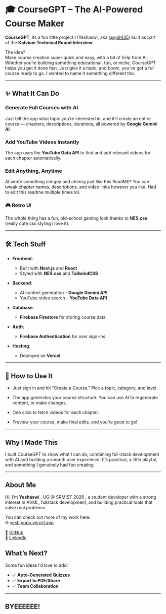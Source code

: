 # 🎓 CourseGPT – The AI-Powered Course Maker

**CourseGPT**, its a fun little project I (Yeshaswi, aka [@yp9435](https://github.com/yp9435)) built as part of the **Kalvium Technical Round Interview**.

The idea?  
Make course creation super quick and easy, with a bit of help from AI. Whether you’re building something educational, fun, or niche, CourseGPT helps you get it done fast. Just give it a topic, and boom, you’ve got a full course ready to go. I wanted to name it something different tho.

---

## ✨ What It Can Do

### Generate Full Courses with AI
Just tell the app what topic you’re interested in, and it’ll create an entire course — chapters, descriptions, durations, all powered by **Google Gemini AI**.

### Add YouTube Videos Instantly
The app uses the **YouTube Data API** to find and add relevant videos for each chapter automatically.

### Edit Anything, Anytime
AI wrote something cringey and cheesy just like this ReadME? You can tweak chapter names, descriptions, and video links however you like. Had to edit this readme multiple times lol.

### 🎮 Retro UI
The whole thing has a fun, old-school gaming look thanks to **NES.css** (really cute css styling i love it). 

---

## 🛠️ Tech Stuff

- **Frontend**:  
  - Built with **Next.js** and **React**  
  - Styled with **NES.css** and **TailwindCSS**

- **Backend**:  
  - AI content generation - **Google Gemini API**  
  - YouTube video search - **YouTube Data API**

- **Database**:  
  - **Firebase Firestore** for storing course data

- **Auth**:  
  - **Firebase Authentication** for user sign-ins

- **Hosting**:  
  - Deployed on **Vercel** 

---

## 🚀 How to Use It

   - Just sign in and hit “Create a Course.” Pick a topic, category, and level.

   - The app generates your course structure. You can use AI to regenerate content, or make changes.

   - One click to fetch videos for each chapter.

   - Preview your course, make final edits, and you’re good to go!

---

## Why I Made This

I built CourseGPT to show what I can do, combining full-stack development with AI and building a smooth user experience. It’s practical, a little playful, and something I genuinely had fun creating.

---

## About Me

Hi, I’m **Yeshaswi** , UG @ SRMIST 2026 , a student developer with a strong interest in AI/ML, fullstack development, and building practical tools that solve real problems.

You can check out more of my work here:  
🌐 [yeshipopo.vercel.app](https://yeshipopo.vercel.app/)

🔗 [GitHub](https://github.com/yp9435)  
🔗 [LinkedIn](https://www.linkedin.com/in/yeshaswiprakash/)


## What’s Next?

Some fun ideas I’d love to add:
- ✅ **Auto-Generated Quizzes**
- ✅ **Export to PDF/Share**
- ✅ **Team Collaboration**

---

## BYEEEEEE!

